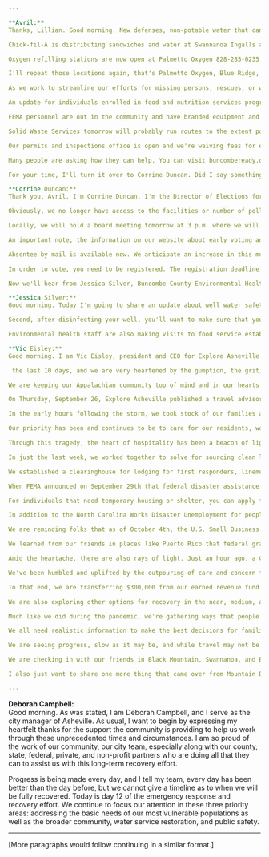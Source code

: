```yaml
---

**Avril:**  
Thanks, Lillian. Good morning. New defenses, non-potable water that can be used for flushing toilets will be available starting today at all county and city distribution sites. These sites include Estes Elementary School on Overlook Road in Asheville, Sand Hill Elementary on Sand Hill Road in Asheville, North Windy Ridge Intermediate School in Weaverville, Fairview Elementary School, Charlotte Highway in Fairview, Black Mountain Ingalls, NC9 on Black Mountain, Ken Creek Middle School, Lower Brush Creek Road in Fletcher, Lester Elementary School, Bear Park, and Court Plaza, Asheville Middle School, South French Broad Avenue, Linwood Crump, Shiloh Community Center, Shiloh Road, Lucy Heron Elementary, and Oakley Elementary School. All sites will have non-potable water for flushing toilets. Please bring a container for that non-potable water.

Chick-fil-A is distributing sandwiches and water at Swannanoa Ingalls at 2299 U.S. 70 beginning today through Friday. That begins at 11 a.m. to 4 p.m. while Again Chick-fil-A distributing sandwiches at the Swannanoa Ingalls beginning today from Friday beginning today through Friday 11 a.m. to 4 p.m.

Oxygen refilling stations are now open at Palmetto Oxygen 828-285-0235. Palmetto Oxygen 828-285-0235. Blue Ridge Oxygen 828-232-1110, Aeroflow 888-834-5178, Lincare 828-255-4545, AccuCare 828-236-3100, Broadshaw Oxygen 888-380-6297, and East Coast Medical Oxygen 828-252-7770.

I'll repeat those locations again, that's Palmetto Oxygen, Blue Ridge, Aeroflow, Lincare, AccuCare, Broadshaw Oxygen, and East Coast Medical Oxygen. You can have your oxygen refilled at those stations.

As we work to streamline our efforts for missing persons, rescues, or well checks, please visit www.unitedwaync.org. That's one word, unitedwaync.org. Or you can text "person" to 40403. This is for missing persons and rescues or well checks. unitedwaync.org or text "person" 40403.

An update for individuals enrolled in food and nutrition services program, you can purchase hot food by using your EBT card. We continue to hear concerns from residents about FEMA. We want to assure you that FEMA assistance is not loans. There are grants that you do not need to pay back.

FEMA personnel are out in the community and have branded equipment and badges. FEMA disaster survivor assistants are out in the community today from 9 a.m to 6 p.m at the Black Mountain Ingalls, AB Tech Conference Center, Pat Square Park, Emma Community Center, New Bridge Baptist Church at 199 Elkwood Avenue, and at the Laundry Use Trailer, the Basilica of St. Lawrence, 97 Haywood Street. Again, FEMA is giving grants, not loans. You do not have to pay these back. FEMA personnel are in the community. They have badges and branded equipment so you can recognize them as FEMA disaster survivor teams. They're in the community today from 9 a.m. to 6 p.m.

Solid Waste Services tomorrow will probably run routes to the extent possible in the Anchor Candler area for Tuesday customers. They also have a drop-off site at Lester Elementary School on Gilbert Road in Lester. That is from 8:30 a.m. to 3 p.m. We have extended hours at our landfill open from 6 a.m. to 6 p.m. Monday through Friday or 8 to 3 on Saturday.

Our permits and inspections office is open and we're waiving fees for emergency repair permits. Go to BuncombeCounty.org/permits. Again, for permits and inspections, we are open, and we are waiving fees for emergency repair permits. You can go to buncombecounty.org/permits to learn more.

Many people are asking how they can help. You can visit buncombeready.org for donation locations. You can upload photos of adverse conditions such as downed trees and flooding. You can do that by going to report.buncombecounty.org, and for questions about storm-related issues, you can call 828-250-6101.

For your time, I'll turn it over to Corrine Duncan. Did I say something again? All right, I've done this before. Call for questions. For storm-related issues, it’s 828-250-6100. That is 6100. Okay, and now we'll hear from Corrine Duncan, Buncombe County Elections Director.

**Corrine Duncan:**  
Thank you, Avril. I'm Corrine Duncan. I'm the Director of Elections for Buncombe County. I'm here to reassure our community that Buncombe County will vote. All of our staff and board members are accounted for, and despite personal hardship, we've been organizing to make sure this community has a voice in choosing the people that represent us, both in good times and in tragedy. We are now open from 9 a.m. to 5 p.m. to assist you. We have power, but no water. Early voting will begin next week on October 17th. Absentee by mail is happening now, and election day will take place on November 5th.

Obviously, we no longer have access to the facilities or number of poll workers in our original plans. Our office and equipment were spared. We're working with our emergency team and the State Board of Elections to strategize and modify plans. As we speak, the State Board of Elections is meeting to discuss emergency measures to support the needs of affected counties. A virtual press briefing discussing the changes will be held today at 2 p.m. You can find that link at ncsbe.gov.

Locally, we will hold a board meeting tomorrow at 3 p.m. where we will begin processing absentee ballots and discuss modifications to our early voting plan. That meeting is a public meeting and will be held at 59 Woodfin Place in Asheville. Our phone system is spotty, but improving, so call us if you can. If you're able to access the internet, you can find information on our website at buncombecounty.org/vote, including registration forms and the online absentee by mail request portal. Email us with your questions at elections@buncombecounty.org.

An important note, the information on our website about early voting and Election Day will be updated as soon as we are able to solidify plans. We are assessing what voting locations are available and working to make contact with our poll workers to train them. Poll workers, if you're hearing this, training is still happening and we still need you. We're working to find ways to contact you. If you can contact us, please do so. If you're available and you are already signed up for training, show up.

Absentee by mail is available now. We anticipate an increase in this method of voting and are increasing our capacity to meet that demand. All ballots that have been requested so far have been mailed out. Absentee voting is available to any North Carolinian. To request one, use the online portal or a paper form and do so by October 29th. You can return your ballot by mail, in person at our office, or at any early voting location. The deadline to return your ballot is Election Day, November 5th by 7:30 p.m. If you have already requested a ballot and need to change the mailing address due to evacuation, contact us.

In order to vote, you need to be registered. The registration deadline is this Friday, October 11th. You can get the form online or by visiting us. The same applies to checking your status or finding your sample ballot. You can do so by using the NC voter search tool online or by coming to see us. Photo ID for voting, you can also get that for free at our office. We must respect the gravity of our situation. Basic needs come first, recovery is ongoing, and we'll have to be flexible, adapt, and work together, but Buncombe County will have the opportunity to securely vote this election. Thank you.

Now we'll hear from Jessica Silver, Buncombe County Environmental Health.

**Jessica Silver:**  
Good morning. Today I'm going to share an update about well water safety and food service establishments. Your well may have been damaged or flooded, and we highly recommend that flooded or damaged wells be disinfected and sampled prior to using it. A flooded or damaged well must be disinfected. If water went over the top of your well, consider that flooded. Please go to BuncombeCounty.org/EH for instructions on how to disinfect your well.

Second, after disinfecting your well, you'll want to make sure that you get a water sample. There are three ways you can request a water sample. First, you can call 828-422-7000. You can also visit BuncombeCounty.org/EH and make a water sample application online. You can also visit 30 Valley Street Monday through Friday from 8 to 4 and apply in person. We do ask for patience as we visit homes to collect water samples. We are prioritizing impacted areas amid our high call volume. Once we collect the sample, it does take at least 24 hours to run the sample and receive a result.

Environmental health staff are also making visits to food service establishments across the county to make sure they are operating safely. We are working on a way to provide a list of establishments that we have visited. Thank you. 

**Vic Eisley:**  
Good morning. I am Vic Eisley, president and CEO for Explore Asheville and the Buncombe County Tourism Development Authority. Like the rest of our community, Explore Asheville and the Tourism Development Authority have been heartbroken by the devastating personal, natural, and economic loss from Hurricane Helene that our region has endured over just

 the last 10 days, and we are very heartened by the gumption, the grit, the sense of responsibility that our region has shown as a community of this people and place.

We are keeping our Appalachian community top of mind and in our hearts in the wake of this unprecedented tragedy. Communities across Western North Carolina, including ours, are beginning to recover after this devastating wind, flood, and aftermath of Hurricane Helene.

On Thursday, September 26, Explore Asheville published a travel advisory and sent an email alert to our 2,000 area business partners and media, including referrals to hotels open to accepting restaurants needing to take shelter. Little did any of us know what was to come in the next 24 hours for our deeply rooted community. 

In the early hours following the storm, we took stock of our families and neighbors and checked in on the well-being of our team members. We ceased all paid advertising and promotion by Saturday afternoon, September 28th. We shared information via our social channels of what we could assess at that time, and for the time being, we've urged visitors to love us from afar, encouraging them to donate to help people of Asheville and Buncombe County.

Our priority has been and continues to be to care for our residents, workers, and to support the first responders locally and those who have answered the call from all over the country, helping those impacted and addressing the economic and emotional toll at hand.

Through this tragedy, the heart of hospitality has been a beacon of light. Restaurant owners cleaned out their walk-in refrigerators and cooked meals for thousands of residents and first responders. Lodging owners and operators without power, water, and very few staff opened rooms for first responders working 24 to 48 hour shifts. Pools were drained for flushing water to maintain operations as best they could.

In just the last week, we worked together to solve for sourcing clean linens for first responder rooms, and tanker trucks of water to get them operational so they can house more first responders. Our team contacted all groups, conferences, and events through the month of October and encouraged them to rebook Asheville at a later date.

We established a clearinghouse for lodging for first responders, linemen, and emergency workers. First responder organizations or companies providing services, you can now email responderlodging@exploreasheville.com for lodging availability in Buncombe County. 

When FEMA announced on September 29th that federal disaster assistance was made available to the state of North Carolina, including our county, we shared how to apply for federal funding available to affected individuals, including grants for temporary housing and home repairs, low-cost loans to cover uninsured property losses, and other programs to help individuals and business owners recover from the effects of this disaster.

For individuals that need temporary housing or shelter, you can apply for assistance. Once your application is approved, they provide a list of FEMA-approved lodging options for you. For more information, please go to DisasterAssistance.gov.

In addition to the North Carolina Works Disaster Unemployment for people in our community, Giving Kitchen and Southern Smoke Foundation provide aid for food service employees. The Meetings Industry Fund and the Search Foundation offer grants for members of the meetings and hospitality industry. There's an application process for each.

We are reminding folks that as of October 4th, the U.S. Small Business Administration opened a Small Business Assistance Center with our friends at the Asheville Area Chamber of Commerce at 36 Montford Avenue. The center provides personal business assistance to nonprofits, homeowners, and renters who have been impacted by the storm, offering a place to personally apply for low-cost financial assistance for their recovery. This will provide much-needed loans, but our small, independent business community needs significant grants.

We learned from our friends in places like Puerto Rico that federal grants were also made possible for businesses through the EDA and HUD. We aim to work with our local, state, and federal officials to unlock the much-needed aid for our region that will be required for months to come. We all have a role to play, and together we will provide for our community, charting a pathway forward.

Amid the heartache, there are also rays of light. Just an hour ago, a Concert for Carolina was announced, featuring Luke Combs, Eric Church, Billy Strings, James Taylor, and friends. It will take place October 26th at the Bank of America Stadium in Charlotte, with all proceeds, including sponsorships, going towards aid relief. Explore Asheville and the Tourism Development Authority has pledged $1 million as presenting sponsor. Millions more will flow back to our communities in need thanks to Luke Combs and Eric Church. 

We've been humbled and uplifted by the outpouring of care and concern from fellow destinations, travel, and hospitality friends around the country. Many of them have faced their own challenges and crises in their communities and are now pledging their aid to our travel and hospitality community. We are heartened by their support, so much so that Explore Asheville, our 501(c)(3), excuse me, (c)(6) non-profit, has established the Always Asheville Fund to help our small, independent travel and hospitality businesses throughout the county recover from the devastating impacts of the storm. Assisting our small businesses with emergency grants, not loans, will help sustain this deeply rooted creative community that we all love.

To that end, we are transferring $300,000 from our earned revenue fund into the Always Asheville Fund this week. Destinations International advised they have pledges of $50,000 to begin. More information about the grant process will be available later this week at exploreasheville.com/always-ashville-fund.

We are also exploring other options for recovery in the near, medium, and long haul. This includes evaluating the status of community capital projects that are currently in the Tourism Product Development Fund and the Legacy Investment from Tourism Fund with our partners at the city, county, and non-profit partners. Since 2001, we've committed nearly $100 million to 50 community projects. Early indications are that some of them have sustained damage, including the JBL soccer fields and the Asheville Municipal Golf Course, which was just under renovation. We are going to be partners to help bring community assets back online.

Much like we did during the pandemic, we're gathering ways that people outside of Asheville can purchase art and items online from our local businesses. This storm could not have come at a worse time for our community. Peak October revenues carry many of our businesses and therefore many of our residents through to the spring. Travel and hospitality is 20% of Buncombe County's annual economy. Everything matters for business operations without water flowing, from manufacturing to hospitality, just like for residents. 

We all need realistic information to make the best decisions for families, team members, and businesses. Based on our initial research and outreach thus far, we've determined that nearly 100 local small business partners are closed for the foreseeable future. We need water flowing to reopen commerce. We need commerce flowing to help sustain our resident population and neighborhoods where and when it's safe to do so. We need commerce to help bring back the vibrancy of this creative community. 

We are seeing progress, slow as it may be, and while travel may not be possible right now, we are asking the world to keep Asheville in their heart. When the time is right, we'll be ready to welcome them back with open arms. Until then, we thank them for their love and support as we begin to rebuild. Our comeback is going to come in stages. Other than water, business and infrastructure downtown fared fairly well. In parts of South Asheville, business and residents have power and running water now. Our Asheville Regional Airport is operational. However, places like the River Arts District that took more than two years to build, 20 years of blood, sweat, and tears from local artists and business people, and investment from municipal partners and the Tourism Development Authority, took just 20 hours to destroy a lot, but it did not destroy our spirit.

We are checking in with our friends in Black Mountain, Swannanoa, and Biltmore Village. We're in constant contact with our team and partners at Biltmore, and we are also in touch with the National Park Service about the Blue Ridge Parkway. In the last 10 days, grown men have broken down in tears from exhaustion, grief, and the gravity of it all. Yet, we are witnessing the gumption, the grit, and determination of this deeply rooted community to rise, and we are here for it.

I also just want to share one more thing that came over from Mountain BizWorks on the small business rapid recovery funding. They just announced in a press release form the WNC Strong Helene Business Recovery Fund made possible through a $7.5 million initial funding from the Golden Leaf Foundation. So check in with Mountain BizWorks for more relief on the way. Thank you.

---
```


**Deborah Campbell:**  
Good morning. As was stated, I am Deborah Campbell, and I serve as the city manager of Asheville. As usual, I want to begin by expressing my heartfelt thanks for the support the community is providing to help us work through these unprecedented times and circumstances. I am so proud of the work of our community, our city team, especially along with our county, state, federal, private, and non-profit partners who are doing all that they can to assist us with this long-term recovery effort.

Progress is being made every day, and I tell my team, every day has been better than the day before, but we cannot give a timeline as to when we will be fully recovered. Today is day 12 of the emergency response and recovery effort. We continue to focus our attention in these three priority areas: addressing the basic needs of our most vulnerable populations as well as the broader community, water service restoration, and public safety.

---

[More paragraphs would follow continuing in a similar format.]
